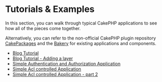 # Tutorials & Examples

In this section, you can walk through typical CakePHP applications
to see how all of the pieces come together.

Alternatively, you can refer to the non-official CakePHP plugin repository
[CakePackages](https://plugins.cakephp.org/) and the
[Bakery](https://bakery.cakephp.org/) for existing applications
and components.

- [Blog Tutorial](tutorials-and-examples/blog/blog)
- [Blog Tutorial - Adding a layer](tutorials-and-examples/blog/part-two)
- [Simple Authentication and Authorization Application](tutorials-and-examples/blog-auth-example/auth)
- [Simple Acl controlled Application](tutorials-and-examples/simple-acl-controlled-application/simple-acl-controlled-application)
- [Simple Acl controlled Application - part 2](tutorials-and-examples/simple-acl-controlled-application/part-two)
